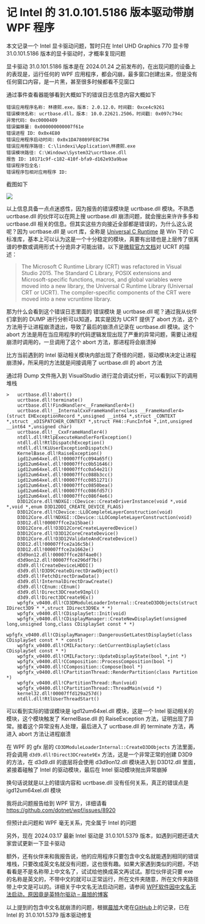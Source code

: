 # 记 Intel 的 31.0.101.5186 版本驱动带崩 WPF 程序

本文记录一个 Intel 显卡驱动问题，暂时只在 Intel UHD Graphics 770 显卡带 31.0.101.5186 版本的显卡驱动时，才概率复现问题

<!--more-->
<!-- CreateTime:2024/3/17 9:47:08 -->

<!-- 发布 -->
<!-- 博客 -->

显卡驱动 31.0.101.5186 版本是在 2024.01.24 之前发布的，在出现问题的设备上的表现是，运行任何的 WPF 应用程序，都会闪崩，最多窗口创建出来，但是没有任何窗口内容，是一片黑，甚至很多时候都看不见窗口

通过事件查看器能够看到大概如下的错误日志信息内容大概如下

```
错误应用程序名称: 林德熙.exe，版本: 2.0.12.0，时间戳: 0xce4c9261
错误模块名称: ucrtbase.dll，版本: 10.0.22621.2506，时间戳: 0x097c794c
异常代码: 0xc0000409
错误偏移量: 0x000000000007f61e
错误进程 ID: 0x0x4E80
错误应用程序启动时间: 0x0x1DA78089FE8C794
错误应用程序路径: C:\lindexi\Application\林德熙.exe
错误模块路径: C:\Windows\System32\ucrtbase.dll
报告 ID: 10171c9f-c182-410f-bfa9-d162e93a9bae
错误程序包全名: 
错误程序包相对应用程序 ID: 
```

截图如下

<!-- ![](image/记 Intel 的 31.0.101.5186 版本驱动带崩 WPF 程序/记 Intel 的 31.0.101.5186 版本驱动带崩 WPF 程序0.png) -->
![](http://image.acmx.xyz/lindexi%2F2024317102565081.jpg)

以上信息具备一点点迷惑性，因为报告的错误模块是 ucrtbase.dll 模块。不熟悉 ucrtbase.dll 的伙伴可以在网上搜 ucrtbase.dll 崩溃问题，就会搜出来许许多多和 ucrtbase.dll 相关的信息。但其实这些方向接近全部都是错误的，为什么这么说呢？因为 ucrtbase.dll 是 ucrt 库，全称是 [Universal C Runtime](https://learn.microsoft.com/zh-cn/cpp/windows/universal-crt-deployment?view=msvc-170 ) 是 Win 下的 C 标准库，基本上可以认为这是一个十分稳定的模块，真要有出错也是上层传了很离谱的参数或调用形式十分诡异才可能出错，以下是[微软官方文档](https://learn.microsoft.com/en-us/cpp/porting/upgrade-your-code-to-the-universal-crt?view=msvc-170)对 UCRT 的描述：

> The Microsoft C Runtime Library (CRT) was refactored in Visual Studio 2015. The Standard C Library, POSIX extensions and Microsoft-specific functions, macros, and global variables were moved into a new library, the Universal C Runtime Library (Universal CRT or UCRT). The compiler-specific components of the CRT were moved into a new vcruntime library.

那为什么会看到这个错误日志里面的 错误模块 是 ucrtbase.dll 呢？通过我从伙伴们拿到的 DUMP 进行分析可以知道，其实是因为 UCRT 提供了 abort 方法，这个方法用于让进程崩溃退出，导致了最后的崩溃点记录在 ucrtbase.dll 模块。这个 abort 方法是用在当应用程序的代码逻辑发现出现了严重的异常问题，需要让进程崩溃时调用的，一旦调用了这个 abort 方法，那进程将会崩溃掉

比方当前遇到的 Intel 驱动相关模块内部出现了奇怪的问题，驱动模块决定让进程崩溃掉，所采用的方法就是间接调用了 ucrtbase.dll 的 abort 方法

通过将 Dump 文件拖入到 VisualStudio 进行混合调试分析，可以看到以下的调用堆栈

```
>	ucrtbase.dll!abort()
 	ucrtbase.dll!terminate()
 	ucrtbase.dll!FindHandler<__FrameHandler4>()
 	ucrtbase.dll!__InternalCxxFrameHandler<class __FrameHandler4>(struct EHExceptionRecord *,unsigned __int64 *,struct _CONTEXT *,struct _xDISPATCHER_CONTEXT *,struct FH4::FuncInfo4 *,int,unsigned __int64 *,unsigned char)
 	ucrtbase.dll!__CxxFrameHandler4()
 	ntdll.dll!RtlpExecuteHandlerForException()
 	ntdll.dll!RtlDispatchException()
 	ntdll.dll!KiUserExceptionDispatch()
 	KernelBase.dll!RaiseException()
 	igd12um64xel.dll!00007ffcc094a65f()
 	igd12um64xel.dll!00007ffcc0b51646()
 	igd12um64xel.dll!00007ffcc0a54e21()
 	igd12um64xel.dll!00007ffcc088b3cc()
 	igd12um64xel.dll!00007ffcc0851271()
 	igd12um64xel.dll!00007ffcc0850bea()
 	igd12um64xel.dll!00007ffcc086fd57()
 	igd12um64xel.dll!00007ffcc086f4e6()
 	D3D12Core.dll!NDXGI::CDevice::CreateDriverInstance(void *,void *,void *,enum D3D12DDI_CREATE_DEVICE_FLAGS)
 	D3D12Core.dll!CDevice::LLOCompleteLayerConstruction(void)
 	D3D12Core.dll!NDXGI::CDevice::LLOCompleteLayerConstruction(void)
 	D3D12.dll!00007ffce2a15bae()
 	D3D12Core.dll!D3D12CoreCreateLayeredDevice()
 	D3D12Core.dll!D3D12CoreCreateDevice()
 	D3D12Core.dll!D3D12ValidateAndCreateDevice()
 	D3D12.dll!00007ffce2a16c5b()
 	D3D12.dll!00007ffce2a1662e()
 	d3d9on12.dll!00007ffce28f4ae0()
 	d3d9on12.dll!00007ffce296df7b()
 	d3d9.dll!CreateDeviceLHDDI()
 	d3d9.dll!D3D9CreateDirectDrawObject()
 	d3d9.dll!FetchDirectDrawData()
 	d3d9.dll!InternalDirectDrawCreate()
 	d3d9.dll!CEnum::CEnum()
 	d3d9.dll!Direct3DCreate9Impl()
 	d3d9.dll!Direct3DCreate9Ex()
 	wpfgfx_v0400.dll!CD3DModuleLoaderInternal::CreateD3DObjects(struct IDirect3D9 * *,struct IDirect3D9Ex * *)
 	wpfgfx_v0400.dll!CDisplaySet::Init(void)
 	wpfgfx_v0400.dll!CDisplayManager::CreateNewDisplaySet(unsigned long,unsigned long,class CDisplaySet const * *)
 	wpfgfx_v0400.dll!CDisplayManager::DangerousGetLatestDisplaySet(class CDisplaySet const * * const)
 	wpfgfx_v0400.dll!CMILFactory::GetCurrentDisplaySet(class CDisplaySet const * *)
 	wpfgfx_v0400.dll!CMILFactory::UpdateDisplayState(bool *,int *)
 	wpfgfx_v0400.dll!CComposition::ProcessComposition(bool *)
 	wpfgfx_v0400.dll!CComposition::Compose(bool *)
 	wpfgfx_v0400.dll!CPartitionThread::RenderPartition(class Partition *)
 	wpfgfx_v0400.dll!CPartitionThread::Run(void)
 	wpfgfx_v0400.dll!CPartitionThread::ThreadMain(void *)
 	kernel32.dll!00007ffd129a257d()
 	ntdll.dll!RtlUserThreadStart()
```

可以看到实际的错误模块是 igd12um64xel.dll 模块，这是一个 Intel 驱动相关的模块，这个模块触发了 KernelBase.dll 的 RaiseException 方法，证明出现了异常。接着这个异常没有人处理，最后进入了 ucrtbase.dll 的 terminate 方法，再进入 abort 方法让进程崩溃

在 WPF 的 gfx 层的 `CD3DModuleLoaderInternal::CreateD3DObjects` 方法里面，将会调用 `d3d9.dll!Direct3DCreate9Ex` 方法，这是一个非常正常的创建 D3D9 的方法，在 d3d9.dll 的底层将会使用 d3d9on12.dll 模块进入到 D3D12.dll 里面，紧接着碰触了 Intel 的驱动模块，最后在 Intel 驱动模块抛出异常崩掉

换句话说就是以上的错误内容和 ucrtbase.dll 没有任何关系，真正的错误点是 igd12um64xel.dll 模块

我将此问题报告给到 WPF 官方，详细请看 <https://github.com/dotnet/wpf/issues/8920>

但预计此问题和 WPF 毫无关系，完全属于 Intel 的问题

另外，现在 2024.03.17 最新 Intel 驱动是 31.0.101.5379 版本，如遇到问题还请大家尝试更新一下显卡驱动

额外，还有伙伴来和我报告说，他的应用程序只要包含中文名就能遇到相同的错误堆栈，只要改成英文名就没有问题，这也很有趣。如果大家遇到类似的问题，不妨看看是不是名称带上中文名了，试试给他换成英文再试试。那位伙伴说只要 exe 的名称是英文的，不带中文的就可以正常运行，所在文件夹随意，所在文件夹路径带上中文是可以的。详细关于中文名无法启动问题，请参阅 [WPF软件因中文名无法启动，原因竟是英特尔驱动 – 晨旭的博客](https://www.chenxublog.com/2024/03/12/intel-gpu-driver-make-wpf-broken.html#comment-2585 )

以上提到的包含中文名就崩溃的问题，根据[晨旭](https://github.com/chenxuuu)大佬在[GitHub](https://github.com/dotnet/wpf/issues/8913#issuecomment-2011329241)上的记录，已在 Intel 的 31.0.101.5379 版本驱动修复